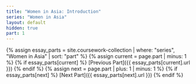 ```yaml
---
title: "Women in Asia: Introduction"
series: "Women in Asia"
layout: default
hidden: true
part: 1
---
```

{% assign essay_parts = site.coursework-collection | where: "series", "Women in Asia" | sort: "part" %}
{% assign current = page.part | minus: 1 %}
{% if essay_parts[current] %}
[Previous Part]({{ essay_parts[current].url }})
{% endif %}
{% assign next = page.part | plus: 1 | minus: 1 %}
{% if essay_parts[next] %}
[Next Part]({{ essay_parts[next].url }})
{% endif %}

